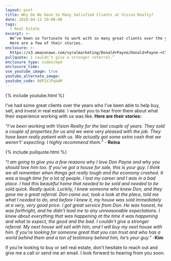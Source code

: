 ```yaml
---
layout: post
title: Why Do We Have So Many Satisfied Clients at Vision Realty?
date: 2018-04-12 19:00:00
tags:
  - Real Estate
excerpt: >-
  We’ve been so fortunate to work with so many great clients over the years.
  Here are a few of their stories.
enclosure: >-
  https://s3.amazonaws.com/vyralmarketing/Donald+Payne/Donald+Payne-+Client+Experience+Stories.mp4
pullquote: I couldn’t give a stronger referral.”
enclosure_type: video/mp4
enclosure_time:
use_youtube_image: true
youtube_alternate_image:
youtube_code: 86P1VJPqkAM
---
```


{% include youtube.html %}

I’ve had some great clients over the years who I’ve been able to help buy, sell, and invest in real estate. I wanted you to hear from them about what their experience working with us was like. **Here are their stories:**

*“I’ve been working with Vision Realty for the last couple of years. They sold a couple of properties for us and we were very pleased with the job. They have been really patient with us. We actually got some extra cash that we weren't’ expecting. I highly recommend them.”* - **Reina**

{% include pullquote.html %}

*“I am going to give you a few reasons why I love Don Payne and why you should love him too. If you’ve got a house for sale, this is your guy. I think we all remember when things got really tough and the economy crashed. It was a tough time for a lot of people. I lost my career and I was in a bad place. I had this beautiful home that needed to be sold and needed to be sold quick. Really quick. Luckily, I knew someone who knew Don, and they gave me a great referral. Don came out, took a look at the place, told me what I needed to do, and before I knew it, my house was sold immediately at a very, very good price. I got great service from Don. He was honest, he was forthright, and he didn’t lead me to any unreasonable expectations. I knew about everything that was happening at the time it was happening and what to expect, the good and the bad. I couldn’t give a stronger referral. My next house will sell with him, and I will buy my next house with him. If you’re looking for someone great that you can trust and who has a world behind them and a ton of testimony behind him, he’s your guy.”* -**Kim**

If you’re looking to buy or sell real estate, don't hesitate to reach out and give me a call or send me an email. I look forward to hearing from you soon.